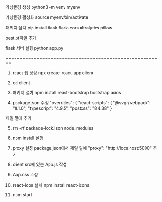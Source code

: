 
가상환경 생성
python3 -m venv myenv

가상환경 활성화
source myenv/bin/activate

패키지 설치
pip install flask flask-cors ultralytics pillow

best.pt파일 추가

flask 서버 실행
python app.py


========================================================

1. react 앱 생성
npx create-react-app client

2. cd client

3. 패키지 설치
npm install react-bootstrap bootstrap axios

4. package.json 수정
"overrides": {
    "react-scripts": {
      "@svgr/webpack": "8.1.0",
      "typescript": "4.9.5",
      "postcss": "8.4.38"
    }

제일 밑에 추가


5. rm -rf package-lock.json node_modules


6. npm install 실행

7. proxy 설정
package.json에서 제일 밑에
"proxy": "http://localhost:5000" 추가

8. client src에 있는 App.js 작성

9. App.css 수정

10. react-icon 설치
npm install react-icons

11. npm start

